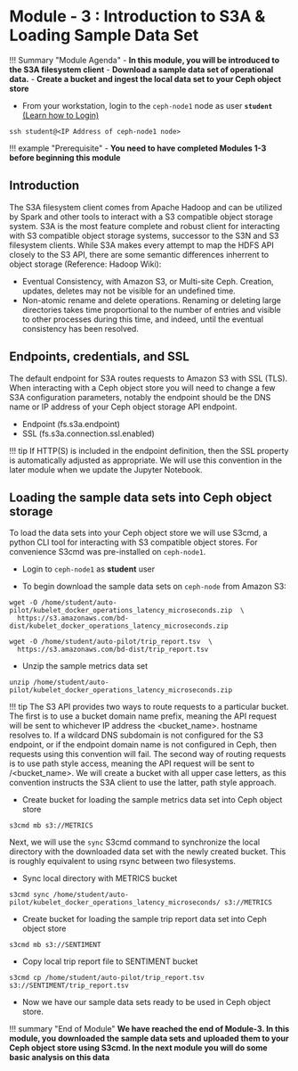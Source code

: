 # Module - 3 : Introduction to S3A & Loading Sample Data Set

!!! Summary "Module Agenda"
    - **In this module, you will be introduced to the S3A filesystem client**
    - **Download a sample data set of operational data.**
    - **Create a bucket and ingest the local data set to your Ceph object store**

- From your workstation, login to the ``ceph-node1`` node as user **``student``** [(Learn how to Login)](https://ksingh7.github.io/data-show/#accessing-the-lab)

```
ssh student@<IP Address of ceph-node1 node>
```

!!! example "Prerequisite"
    - **You need to have completed Modules 1-3 before beginning this module**

## Introduction

The S3A filesystem client comes from Apache Hadoop and can be utilized by Spark and other tools to interact with a S3 compatible object storage system. S3A is the most feature complete and robust client for interacting with S3 compatible object storage systems, successor to the S3N and S3 filesystem clients. While S3A makes every attempt to map the HDFS API closely to the S3 API, there are some semantic differences inherrent to object storage (Reference: Hadoop Wiki):

* Eventual Consistency, with Amazon S3, or Multi-site Ceph. Creation, updates, deletes may not be visible for an undefined time.
* Non-atomic rename and delete operations. Renaming or deleting large directories takes time proportional to the number of entries and visible to other processes during this time, and indeed, until the eventual consistency has been resolved.

## Endpoints, credentials, and SSL

The default endpoint for S3A routes requests to Amazon S3 with SSL (TLS). When interacting with a Ceph object store you will need to change a few S3A configuration parameters, notably the endpoint should be the DNS name or IP address of your Ceph object storage API endpoint.

- Endpoint (fs.s3a.endpoint)
- SSL (fs.s3a.connection.ssl.enabled)

!!! tip
     If HTTP(S) is included in the endpoint definition, then the SSL property is automatically adjusted as appropriate. We will use this convention in the later module when we update the Jupyter Notebook.

## Loading the sample data sets into Ceph object storage

To load the data sets into your Ceph object store we will use S3cmd, a python CLI tool for interacting with S3 compatible object stores. For convenience S3cmd was pre-installed on ``ceph-node1``.

- Login to ``ceph-node1`` as **student** user

- To begin download the sample data sets on ``ceph-node`` from Amazon S3:

```
wget -O /home/student/auto-pilot/kubelet_docker_operations_latency_microseconds.zip  \
  https://s3.amazonaws.com/bd-dist/kubelet_docker_operations_latency_microseconds.zip
```
```
wget -O /home/student/auto-pilot/trip_report.tsv  \
  https://s3.amazonaws.com/bd-dist/trip_report.tsv
```

- Unzip the sample metrics data set

```
unzip /home/student/auto-pilot/kubelet_docker_operations_latency_microseconds.zip
```

!!! tip
     The S3 API provides two ways to route requests to a particular bucket. The first is to use a bucket domain name prefix, meaning the API request will be sent to whichever IP address the <bucket_name>.<endpoint> hostname resolves to. If a wildcard DNS subdomain is not configured for the S3 endpoint, or if the endpoint domain name is not configured in Ceph, then requests using this convention will fail. The second way of routing requests is to use path style access, meaning the API request will be sent to <endpoint>/<bucket_name>. We will create a bucket with all upper case letters, as this convention instructs the S3A client to use the latter, path style approach.

- Create bucket for loading the sample metrics data set into Ceph object store

```
s3cmd mb s3://METRICS
```

Next, we will use the ``sync`` S3cmd command to synchronize the local directory with the downloaded data set with the newly created bucket. This is roughly equivalent to using rsync between two filesystems.

- Sync local directory with METRICS bucket

```
s3cmd sync /home/student/auto-pilot/kubelet_docker_operations_latency_microseconds/ s3://METRICS
```

- Create bucket for loading the sample trip report data set into Ceph object store

```
s3cmd mb s3://SENTIMENT
```

- Copy local trip report file to SENTIMENT bucket

```
s3cmd cp /home/student/auto-pilot/trip_report.tsv s3://SENTIMENT/trip_report.tsv
```

- Now we have our sample data sets ready to be used in Ceph object store.

!!! summary "End of Module"
    **We have reached the end of Module-3. In this module, you downloaded the sample data sets and uploaded them to your Ceph object store using S3cmd. In the next module you will do some basic analysis on this data**
